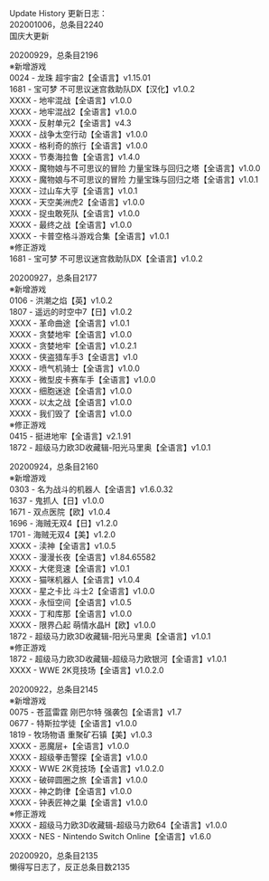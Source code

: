 Update History 更新日志：  
202001006，总条目2240  
国庆大更新

20200929，总条目2196  
※新增游戏  
0024 - 龙珠 超宇宙2【全语言】v1.15.01  
1681 - 宝可梦 不可思议迷宫救助队DX【汉化】v1.0.2  
XXXX - 地牢混战【全语言】v1.0.0  
XXXX - 地牢混战2【全语言】v1.0.0  
XXXX - 反射单元2【全语言】v4.3  
XXXX - 战争太空行动【全语言】v1.0.0  
XXXX - 格利奇的旅行【全语言】v1.0.0  
XXXX - 节奏海拉鲁【全语言】v1.4.0  
XXXX - 魔物娘与不可思议的冒险 力量宝珠与回归之塔【全语言】v1.0.0  
XXXX - 魔物娘与不可思议的冒险 力量宝珠与回归之塔【全语言】v1.0.1  
XXXX - 过山车大亨【全语言】v1.0.1  
XXXX - 天空美洲虎2【全语言】v1.0.0  
XXXX - 捉虫敢死队【全语言】v1.0.0  
XXXX - 最终之战【全语言】v1.0.0  
XXXX - 卡普空格斗游戏合集【全语言】v1.0.1  
※修正游戏  
1681 - 宝可梦 不可思议迷宫救助队DX【全语言】v1.0.2  
  
20200927，总条目2177  
※新增游戏  
0106 - 洪潮之焰【英】v1.0.2  
1807 - 遥远的时空中7【日】v1.0.2  
XXXX - 革命曲途【全语言】v1.0.1  
XXXX - 贪婪地牢【全语言】v1.0.0  
XXXX - 贪婪地牢【全语言】v1.0.2.1  
XXXX - 侠盗猎车手3【全语言】v1.0  
XXXX - 喷气机骑士【全语言】v1.0.0  
XXXX - 微型皮卡赛车手【全语言】v1.0.0  
XXXX - 细胞迷途【全语言】v1.0.0  
XXXX - 以太之战【全语言】v1.0.0  
XXXX - 我们毁了【全语言】v1.0.0  
※修正游戏  
0415 - 挺进地牢【全语言】v2.1.91  
1872 - 超级马力欧3D收藏辑-阳光马里奥【全语言】v1.0.1  
  
20200924，总条目2160  
※新增游戏  
0303 - 名为战斗的机器人【全语言】v1.6.0.32  
1637 - 鬼抓人【日】v1.0.0  
1671 - 双点医院【欧】v1.0.4  
1696 - 海贼无双4【日】v1.2.0  
1701 - 海贼无双4【美】v1.2.0  
XXXX - 渎神【全语言】v1.0.5  
XXXX - 漫漫长夜【全语言】v1.84.65582  
XXXX - 大佬竞速【全语言】v1.0.1  
XXXX - 猫咪机器人【全语言】v1.0.4  
XXXX - 星之卡比 斗士2【全语言】v1.0.0  
XXXX - 永恒空间【全语言】v1.0.5  
XXXX - 丁和库那【全语言】v1.0.0  
XXXX - 限界凸起 萌情水晶H【欧】v1.0.0  
1872 - 超级马力欧3D收藏辑-阳光马里奥【全语言】v1.0.1  
※修正游戏  
1872 - 超级马力欧3D收藏辑-超级马力欧银河【全语言】v1.0.1  
XXXX - WWE 2K竞技场【全语言】v1.0.2.0  
  
20200922，总条目2145  
※新增游戏  
0075 - 苍蓝雷霆 刚巴尔特 强袭包【全语言】v1.7  
0677 - 特斯拉学徒【全语言】v1.0.0  
1819 - 牧场物语 重聚矿石镇【美】v1.0.3  
XXXX - 恶魔层+【全语言】v1.0.0  
XXXX - 超级拳击警探【全语言】v1.0.0  
XXXX - WWE 2K竞技场【全语言】v1.0.2.0  
XXXX - 破碎圆圈之旅【全语言】v1.0.0  
XXXX - 神之韵律【全语言】v1.0.0  
XXXX - 钟表匠神之巢【全语言】v1.0.0  
※修正游戏  
XXXX - 超级马力欧3D收藏辑-超级马力欧64【全语言】v1.0.0  
XXXX - NES - Nintendo Switch Online【全语言】v1.6.0  
  
20200920，总条目2135  
懒得写日志了，反正总条目数2135
